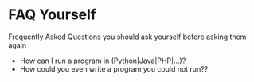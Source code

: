 # FAQ Yourself
Frequently Asked Questions you should ask yourself before asking them again

- How can I run a program in (Python|Java|PHP|...)?
 - How could you even write a program you could not run??
